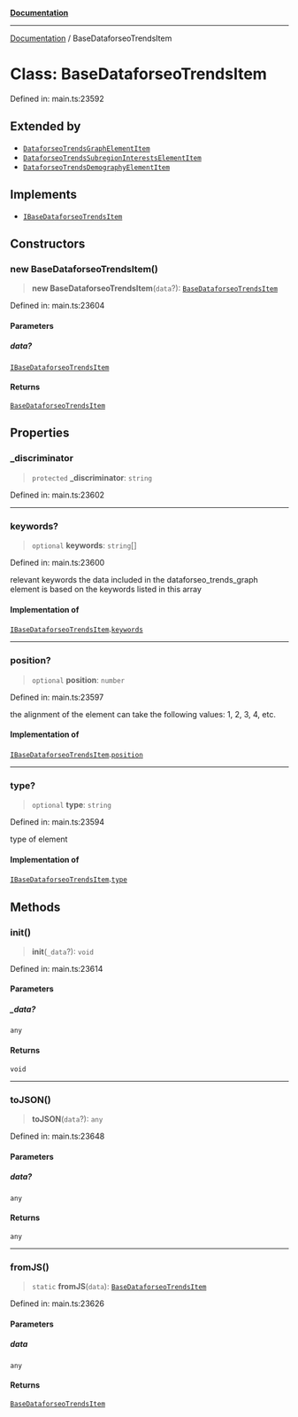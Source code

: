 [**Documentation**](../README.md)

***

[Documentation](../README.md) / BaseDataforseoTrendsItem

# Class: BaseDataforseoTrendsItem

Defined in: main.ts:23592

## Extended by

- [`DataforseoTrendsGraphElementItem`](DataforseoTrendsGraphElementItem.md)
- [`DataforseoTrendsSubregionInterestsElementItem`](DataforseoTrendsSubregionInterestsElementItem.md)
- [`DataforseoTrendsDemographyElementItem`](DataforseoTrendsDemographyElementItem.md)

## Implements

- [`IBaseDataforseoTrendsItem`](../interfaces/IBaseDataforseoTrendsItem.md)

## Constructors

### new BaseDataforseoTrendsItem()

> **new BaseDataforseoTrendsItem**(`data`?): [`BaseDataforseoTrendsItem`](BaseDataforseoTrendsItem.md)

Defined in: main.ts:23604

#### Parameters

##### data?

[`IBaseDataforseoTrendsItem`](../interfaces/IBaseDataforseoTrendsItem.md)

#### Returns

[`BaseDataforseoTrendsItem`](BaseDataforseoTrendsItem.md)

## Properties

### \_discriminator

> `protected` **\_discriminator**: `string`

Defined in: main.ts:23602

***

### keywords?

> `optional` **keywords**: `string`[]

Defined in: main.ts:23600

relevant keywords
the data included in the dataforseo_trends_graph element is based on the keywords listed in this array

#### Implementation of

[`IBaseDataforseoTrendsItem`](../interfaces/IBaseDataforseoTrendsItem.md).[`keywords`](../interfaces/IBaseDataforseoTrendsItem.md#keywords)

***

### position?

> `optional` **position**: `number`

Defined in: main.ts:23597

the alignment of the element
can take the following values: 1, 2, 3, 4, etc.

#### Implementation of

[`IBaseDataforseoTrendsItem`](../interfaces/IBaseDataforseoTrendsItem.md).[`position`](../interfaces/IBaseDataforseoTrendsItem.md#position)

***

### type?

> `optional` **type**: `string`

Defined in: main.ts:23594

type of element

#### Implementation of

[`IBaseDataforseoTrendsItem`](../interfaces/IBaseDataforseoTrendsItem.md).[`type`](../interfaces/IBaseDataforseoTrendsItem.md#type)

## Methods

### init()

> **init**(`_data`?): `void`

Defined in: main.ts:23614

#### Parameters

##### \_data?

`any`

#### Returns

`void`

***

### toJSON()

> **toJSON**(`data`?): `any`

Defined in: main.ts:23648

#### Parameters

##### data?

`any`

#### Returns

`any`

***

### fromJS()

> `static` **fromJS**(`data`): [`BaseDataforseoTrendsItem`](BaseDataforseoTrendsItem.md)

Defined in: main.ts:23626

#### Parameters

##### data

`any`

#### Returns

[`BaseDataforseoTrendsItem`](BaseDataforseoTrendsItem.md)
